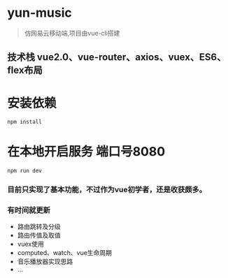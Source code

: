 # yun-music

> 仿网易云移动端,项目由vue-cli搭建

## 技术栈 vue2.0、vue-router、axios、vuex、ES6、flex布局

# 安装依赖

```
npm install
```
# 在本地开启服务 端口号8080

``` 
npm run dev
```

### 目前只实现了基本功能，不过作为vue初学者，还是收获颇多。
### 有时间就更新

* 路由跳转及分级
* 路由传值及取值
* vuex使用
* computed、watch、vue生命周期
* 音乐播放器实现思路
* ...


